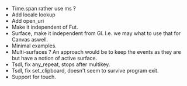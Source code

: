 * Time.span rather use ms ? 
* Add locale lookup
* Add open_uri
* Make it independent of Fut.
* Surface, make it independent from Gl. I.e. we may what to use 
  that for Canvas aswell.
* Minimal examples.
* Multi-surfaces ? An approach would be to keep the events as 
  they are but have a notion of active surface.
* Tsdl, fix any_repeat, stops after multikey.
* Tsdl, fix set_clipboard, doesn't seem to survive program exit.
* Support for touch.
